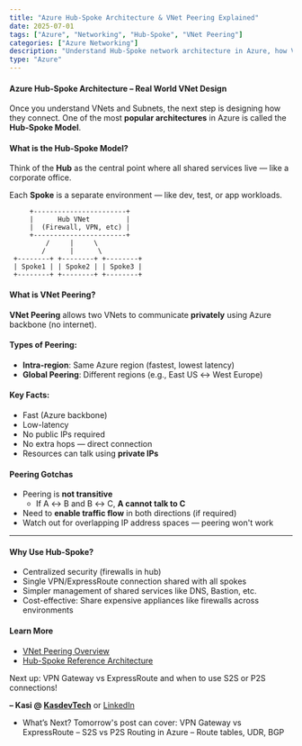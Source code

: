 ```yaml
---
title: "Azure Hub-Spoke Architecture & VNet Peering Explained"
date: 2025-07-01
tags: ["Azure", "Networking", "Hub-Spoke", "VNet Peering"]
categories: ["Azure Networking"]
description: "Understand Hub-Spoke network architecture in Azure, how VNet peering works, and why it matters for enterprise design."
type: "Azure"
---
```


#### Azure Hub-Spoke Architecture – Real World VNet Design

Once you understand VNets and Subnets, the next step is designing how they connect. One of the most **popular architectures** in Azure is called the **Hub-Spoke Model**.

#### What is the Hub-Spoke Model?

Think of the **Hub** as the central point where all shared services live — like a corporate office.

Each **Spoke** is a separate environment — like dev, test, or app workloads.


         +-----------------------+
         |      Hub VNet         |
         |  (Firewall, VPN, etc) |
         +-----------------------+
             /     |     \
            /      |      \
     +--------+ +--------+ +--------+
     | Spoke1 | | Spoke2 | | Spoke3 |
     +--------+ +--------+ +--------+



####  What is VNet Peering?

**VNet Peering** allows two VNets to communicate **privately** using Azure backbone (no internet).

#### Types of Peering:

- **Intra-region**: Same Azure region (fastest, lowest latency)
- **Global Peering**: Different regions (e.g., East US ↔ West Europe)

#### Key Facts:

- Fast (Azure backbone)
- Low-latency
- No public IPs required
- No extra hops — direct connection
- Resources can talk using **private IPs**

#### Peering Gotchas

- Peering is **not transitive**
  - If A ↔ B and B ↔ C, **A cannot talk to C**
- Need to **enable traffic flow** in both directions (if required)
- Watch out for overlapping IP address spaces — peering won't work

---

#### Why Use Hub-Spoke?

-  Centralized security (firewalls in hub)
-  Single VPN/ExpressRoute connection shared with all spokes
-  Simpler management of shared services like DNS, Bastion, etc.
-  Cost-effective: Share expensive appliances like firewalls across environments


#### Learn More

- [VNet Peering Overview](https://learn.microsoft.com/en-us/azure/virtual-network/virtual-network-peering-overview)
- [Hub-Spoke Reference Architecture](https://learn.microsoft.com/en-us/azure/architecture/reference-architectures/hybrid-networking/hub-spoke)

Next up: VPN Gateway vs ExpressRoute and when to use S2S or P2S connections!

**– Kasi @ [KasdevTech](https://kasdevtech.com)** or [LinkedIn](https://www.linkedin.com/in/kasi-suresh-992675177/)

- What’s Next?
Tomorrow's post can cover:
VPN Gateway vs ExpressRoute – S2S vs P2S
Routing in Azure – Route tables, UDR, BGP
